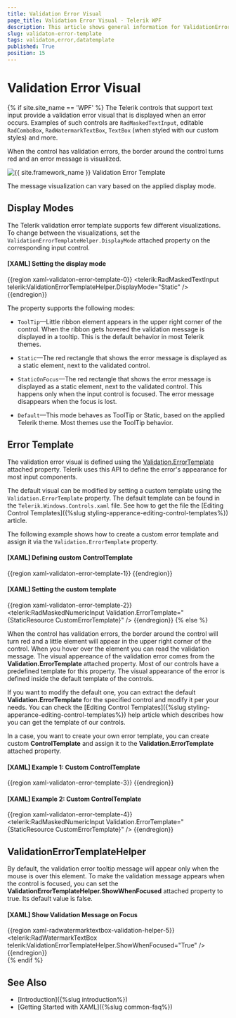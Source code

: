 ```yaml
---
title: Validation Error Visual
page_title: Validation Error Visual - Telerik WPF
description: This article shows general information for ValidationErrorTemplate accros our controls.
slug: validaton-error-template
tags: validaton,error,datatemplate
published: True
position: 15
---
```


# Validation Error Visual

{% if site.site_name == 'WPF' %}
The Telerik controls that support text input provide a validation error visual that is displayed when an error occurs. Examples of such controls are `RadMaskedTextInput`, editable `RadComboBox`, `RadWatermarkTextBox`, `TextBox` (when styled with our custom styles) and more.

When the control has validation errors, the border around the control turns red and an error message is visualized. 

![{{ site.framework_name }} Validation Error Template](images/validaton-error-template-0.png)

The message visualization can vary based on the applied display mode.

## Display Modes 

The Telerik validation error template supports few different visualizations. To change between the visualizations, set the `ValidationErrorTemplateHelper.DisplayMode` attached property on the corresponding input control. 

#### __[XAML] Setting the display mode__
{{region xaml-validaton-error-template-0}}
	<telerik:RadMaskedTextInput telerik:ValidationErrorTemplateHelper.DisplayMode="Static" />
{{endregion}}

The property supports the following modes:

* `ToolTip`&mdash;Little ribbon element appears in the upper right corner of the control. When the ribbon gets hovered the validation message is displayed in a tooltip. This is the default behavior in most Telerik themes.

* `Static`&mdash;The red rectangle that shows the error message is displayed as a static element, next to the validated control.

* `StaticOnFocus`&mdash;The red rectangle that shows the error message is displayed as a static element, next to the validated control. This happens only when the input control is focused. The error message disappears when the focus is lost.

* `Default`&mdash;This mode behaves as ToolTip or Static, based on the applied Telerik theme. Most themes use the ToolTip behavior.

## Error Template

The validation error visual is defined using the [Validation.ErrorTemplate](https://learn.microsoft.com/en-us/dotnet/api/system.windows.controls.validation.errortemplate?view=windowsdesktop-6.0) attached property. Telerik uses this API to define the error's appearance for most input components.

The default visual can be modified by setting a custom template using the `Validation.ErrorTemplate` property. The default template can be found in the `Telerik.Windows.Controls.xaml` file. See how to get the file the [Editing Control Templates]({%slug styling-apperance-editing-control-templates%}) article.

The following example shows how to create a custom error template and assign it via the `Validation.ErrorTemplate` property.

#### __[XAML] Defining custom ControlTemplate__
{{region xaml-validaton-error-template-1}}
	<ControlTemplate x:Key="CustomErrorTemplate">
		<!-- define whatever UI needed here -->
	</ControlTemplate>
{{endregion}}

#### __[XAML] Setting the custom template__
{{region xaml-validaton-error-template-2}}
	<telerik:RadMaskedNumericInput Validation.ErrorTemplate="{StaticResource CustomErrorTemplate}" />
{{endregion}}
{% else %}

When the control has validation errors, the border around the control will turn red and a little element will appear in the upper right corner of the control. When you hover over the element you can read the validation message. The visual appereance of the validation error comes from the __Validation.ErrorTemplate__ attached property. Most of our controls have a predefined template for this property. The visual appearance of the error is defined inside the default template of the controls. 

If you want to modify the default one, you can extract the default __Validation.ErrorTemplate__ for the specified control and modify it per your needs. You can check the [Editing Control Templates]({%slug styling-apperance-editing-control-templates%}) help article which describes how you can get the template of our controls.

In a case, you want to create your own error template, you can create custom __ControlTemplate__ and assign it to the __Validation.ErrorTemplate__ attached property.

#### __[XAML] Example 1: Custom ControlTemplate__
{{region xaml-validaton-error-template-3}}
	<ControlTemplate x:Key="CustomErrorTemplate">
		<!-- define whatever UI needed here -->
	</ControlTemplate>
{{endregion}}

#### __[XAML] Example 2: Custom ControlTemplate__
{{region xaml-validaton-error-template-4}}
	<telerik:RadMaskedNumericInput Validation.ErrorTemplate="{StaticResource CustomErrorTemplate}" />
{{endregion}}

## ValidationErrorTemplateHelper

By default, the validation error tooltip message will appear only when the mouse is over this element. To make the validation message appears when the control is focused, you can set the __ValidationErrorTemplateHelper.ShowWhenFocused__ attached property to true. Its default value is false.

#### __[XAML] Show Validation Message on Focus__
{{region xaml-radwatermarktextbox-validation-helper-5}}
	<telerik:RadWatermarkTextBox telerik:ValidationErrorTemplateHelper.ShowWhenFocused="True" />
{{endregion}}	
{% endif %}

## See Also 
* [Introduction]({%slug introduction%})
* [Getting Started with XAML]({%slug common-faq%})
